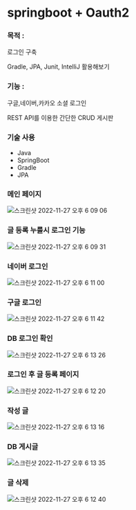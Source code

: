 # springboot + Oauth2

### 목적 :
로그인 구축

Gradle, JPA, Junit, IntelliJ 활용해보기

### 기능 :
구글,네이버,카카오 소셜 로그인

REST API를 이용한 간단한 CRUD 게시판

### 기술 사용
+ Java 
+ SpringBoot
+ Gradle
+ JPA


### 메인 페이지

![스크린샷 2022-11-27 오후 6 09 06](https://user-images.githubusercontent.com/96685609/204128326-6ead8b91-f704-4952-9f75-db13e6a49a59.png)

### 글 등록 누를시 로그인 기능

![스크린샷 2022-11-27 오후 6 09 31](https://user-images.githubusercontent.com/96685609/204128376-6d2167d5-1c71-4d6a-bea2-0b8f21e02f7c.png)

### 네이버 로그인

![스크린샷 2022-11-27 오후 6 11 00](https://user-images.githubusercontent.com/96685609/204128395-3351eda0-d120-4500-8ff0-873b0bc6dc4c.png)

### 구글 로그인

![스크린샷 2022-11-27 오후 6 11 42](https://user-images.githubusercontent.com/96685609/204128411-b701b7c4-7c40-4190-9137-18ac9d4170cc.png)

### DB 로그인 확인

![스크린샷 2022-11-27 오후 6 13 26](https://user-images.githubusercontent.com/96685609/204128515-a5aec236-e041-4fa3-9304-05d6fd08decb.png)

### 로그인 후 글 등록 페이지

![스크린샷 2022-11-27 오후 6 12 20](https://user-images.githubusercontent.com/96685609/204128436-ad083eb6-4b76-4632-8874-6c5d0ef44f97.png)

### 작성 글

![스크린샷 2022-11-27 오후 6 13 16](https://user-images.githubusercontent.com/96685609/204128476-45bac600-90ba-4ad5-bf5e-b95b2e892cc6.png)

### DB 게시글

![스크린샷 2022-11-27 오후 6 13 35](https://user-images.githubusercontent.com/96685609/204128542-a3275b83-5a31-4445-b495-f5c3578fbb67.png)

### 글 삭제

![스크린샷 2022-11-27 오후 6 12 40](https://user-images.githubusercontent.com/96685609/204128489-9ead4df0-c61b-4700-9072-ca2bf36a85d8.png)
